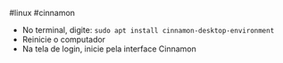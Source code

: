 #linux #cinnamon 

- No terminal, digite: `sudo apt install cinnamon-desktop-environment`
- Reinicie o computador
- Na tela de login, inicie pela interface Cinnamon